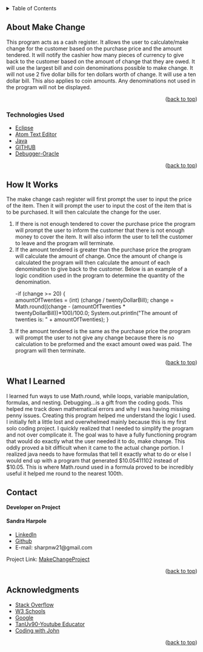 

<!-- PROJECT LOGO -->

<!-- TABLE OF CONTENTS -->

<details>
  <summary>Table of Contents</summary>
  <ul>
    <li>
      <a href="#about-the-project">About Make Change</a>
  </ul>
      <ul>
        <li><a href="#technologies-used">Technologies Used</a></li>
      </ul>
    </li>
  <ul>
    <li><a href="#howitworks">How It Works</a></li>
  </ul>  
  <ul>
    <li><a href="#contact">Contact</a></li>
  </ul>

  <ul>
    <li><a href="#acknowledgments">Acknowledgments</a></li>
    </ul>

</details>

<!-- ABOUT THE PROJECT -->

## About Make Change


<p>
This program acts as a cash register. It allows the user to calculate/make change for the customer based on the purchase price and the amount tendered. It will notify the cashier how many pieces of currency to give back to the customer based on the amount of change that they are owed. It will use the largest bill and coin denominations possible to make change. It will not use 2 five dollar bills for ten dollars worth of change. It will use a ten dollar bill. This also applies to coin amounts. Any denominations not used in the program will not be displayed.  
 </p>

<!--[![Product Name Screen Shot][product-screenshot]](https://example.com) -->

<p align="right">(<a href="#top">back to top</a>)</p>

### Technologies Used

-   [Eclipse](https://spring.io/tools)
-   [Atom Text Editor](https://atom.io/)
-   [Java](https://www.java.com/en/)
-   [GITHUB](https://github.com)
-   [Debugger-Oracle](https://docs.oracle.com/javase/7/docs/technotes/tools/windows/jdb.html)  

<p align="right">(<a href="#top">back to top</a>)</p>

## How It Works



<p>
The make change cash register will first prompt the user to input the price of the item. Then it will prompt the user to input the cost of the item that is to be purchased. It will then calculate the change for the user.
</P>
<ol>

<li>
 If there is not enough tendered to cover the purchase price the program will prompt the user to inform the customer that there is not enough money to cover the item. It will also inform the user to tell the customer to leave and the program will terminate.
</li>

<li>
  If the amount tendered is greater than the purchase price the program will calculate the amount of change. Once the amount of change is calculated the program will then calculate the amount of each denomination to give back to the customer.
    Below is an example of a logic condition used in the program to determine the quantity of the denomination.


  -if (change >= 20) {           
	amountOfTwenties = (int) (change / twentyDollarBill);
	change = Math.round((change - (amountOfTwenties * twentyDollarBill))*100)/100.0;
	System.out.println("The amount of twenties is: " + amountOfTwenties);
				}

</li>
<li>
 If the amount tendered is the same as the purchase price the program will prompt the user to not give any change because there is no calculation to be preformed and the exact amount owed was paid. The program will then terminate.
</li>

</ol>
<p align="right">(<a href="#top">back to top</a>)</p>

## What I Learned
<p>
I learned fun ways to use Math.round, while loops, variable manipulation, formulas, and nesting. Debugging...is a gift from the coding gods. This helped me track down mathematical errors and why I was having missing penny issues.
Creating this program helped me understand the logic I used. I initially felt a little lost and overwhelmed mainly because this is my first solo coding project. I quickly realized that I needed to simplify the program and not over complicate it. The goal was to have a fully functioning program that would do exactly what the user needed it to do, make change. This oddly proved a bit difficult when it came to the actual change portion. I realized java needs to have formulas that tell it exactly what to do or else I would end up with a program that generated $10.05411102 instead of $10.05. This is where Math.round used in a formula proved to be incredibly useful it helped me round to the nearest 100th.
</p>



## Contact

<strong>Developer on Project</strong>

<h4>Sandra Harpole</h4>
<ul>
<li>
<a href="https://www.linkedin.com/in/sandra-harpole/">
LinkedIn
</a>
</li>
<li><a href="https://github.com/SandraLeAnn">Github</a></li>
<li> E-mail: sharpnw21@gmail.com </li>
</ul>


Project Link: [MakeChangeProject](https://github.com/SandraLeAnn/MakeChangeProject)

<p align="right">(<a href="#top">back to top</a>)</p>

<!-- ACKNOWLEDGMENTS -->

## Acknowledgments


-   [Stack Overflow](https://stackoverflow.com/)
-   [W3 Schools](https://www.w3schools.com/)
-   [Google](https://www.google.com/)
-   [TanUv90-Youtube Educator](https://www.youtube.com/watch?v=nLDWeTz3Zgc&t=65s/)
-   [Coding with John](https://www.youtube.com/watch?v=aqcJsKdjjvU)
<p align="right">(<a href="#top">back to top</a>)</p>
